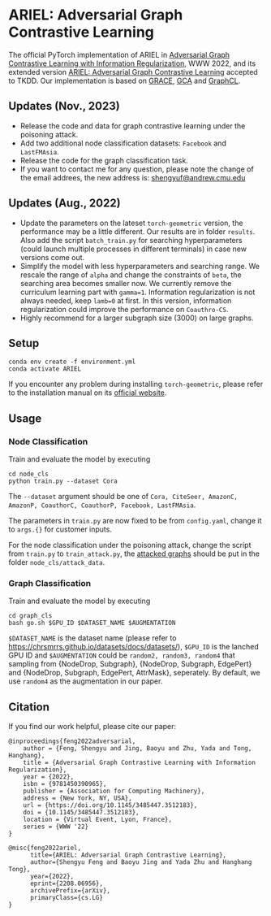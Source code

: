 # ARIEL: Adversarial Graph Contrastive Learning

The official PyTorch implementation of ARIEL in [Adversarial Graph Contrastive Learning with Information Regularization](https://arxiv.org/abs/2202.06491), WWW 2022, and its extended version [ARIEL: Adversarial Graph Contrastive Learning](https://arxiv.org/abs/2208.06956v1) accepted to TKDD. Our implementation is based on [GRACE](https://github.com/CRIPAC-DIG/GRACE), [GCA](https://github.com/CRIPAC-DIG/GCA) and [GraphCL](https://github.com/Shen-Lab/GraphCL).


## Updates (Nov., 2023)
- Release the code and data for graph contrastive learning under the poisoning attack.
- Add two additional node classification datasets: `Facebook` and `LastFMAsia`.
- Release the code for the graph classification task.   
- If you want to contact me for any question, please note the change of the email addrees, the new address is: shengyuf@andrew.cmu.edu


## Updates (Aug., 2022)
- Update the parameters on the lateset `torch-geometric` version, the performance may be a little different. Our results are in folder `results`. Also add the script `batch_train.py` for searching hyperparameters (could launch multiple processes in different terminals) in case new versions come out. 
- Simplify the model with less hyperparameters and searching range. We rescale the range of `alpha` and change the constraints of `beta`, the searching area becomes smaller now. We currently remove the curriculum learning part with `gamma=1`. Information regularization is not always needed, keep `lamb=0` at first. In this version, information regularization could improve the performance on `Coauthro-CS`.
- Highly recommend for a larger subgraph size (3000) on large graphs. 


## Setup

```
conda env create -f environment.yml
conda activate ARIEL
```

If you encounter any problem during installing `torch-geometric`, please refer to the installation manual on its [official website](https://pytorch-geometric.readthedocs.io/en/latest/notes/installation.html).

## Usage

### Node Classification
Train and evaluate the model by executing
```
cd node_cls
python train.py --dataset Cora
```
The `--dataset` argument should be one of `Cora, CiteSeer, AmazonC, AmazonP, CoauthorC, CoauthorP, Facebook, LastFMAsia`.

The parameters in `train.py` are now fixed to be from `config.yaml`, change it to `args.{}` for customer inputs.

For the node classification under the poisoning attack, change the script from `train.py` to `train_attack.py`, the [attacked graphs](https://drive.google.com/file/d/1EHlM1O92_YuqxcPYchbFovGRc5EZcQJV/view?usp=sharing) should be put in the folder `node_cls/attack_data`.

### Graph Classification
Train and evaluate the model by executing
```
cd graph_cls
bash go.sh $GPU_ID $DATASET_NAME $AUGMENTATION
```

`$DATASET_NAME` is the dataset name (please refer to https://chrsmrrs.github.io/datasets/docs/datasets/), `$GPU_ID` is the lanched GPU ID and `$AUGMENTATION` could be `random2, random3, random4` that sampling from {NodeDrop, Subgraph}, {NodeDrop, Subgraph, EdgePert} and {NodeDrop, Subgraph, EdgePert, AttrMask}, seperately. By default, we use `random4` as the augmentation in our paper.

## Citation

If you find our work helpful, please cite our paper:

```
@inproceedings{feng2022adversarial,
    author = {Feng, Shengyu and Jing, Baoyu and Zhu, Yada and Tong, Hanghang},
    title = {Adversarial Graph Contrastive Learning with Information Regularization},
    year = {2022},
    isbn = {9781450390965},
    publisher = {Association for Computing Machinery},
    address = {New York, NY, USA},
    url = {https://doi.org/10.1145/3485447.3512183},
    doi = {10.1145/3485447.3512183},
    location = {Virtual Event, Lyon, France},
    series = {WWW '22}
}

@misc{feng2022ariel,
      title={ARIEL: Adversarial Graph Contrastive Learning}, 
      author={Shengyu Feng and Baoyu Jing and Yada Zhu and Hanghang Tong},
      year={2022},
      eprint={2208.06956},
      archivePrefix={arXiv},
      primaryClass={cs.LG}
}
```
